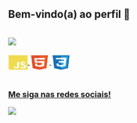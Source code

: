 ## Bem-vindo(a) ao perfil 💫

<div>
   <br>
   <a href="https://github.com/miria-abighail">
   <img height="180em" src="https://github-readme-stats.vercel.app/api?username=miria-abighail&show_icons=true&theme=synthwave&include_all_commits=true&count_private=true"/>
</div>
    
 <div style="display: inline_block"><br>
  <img align="center" alt="Js" height="30" width="40" src="https://raw.githubusercontent.com/devicons/devicon/master/icons/javascript/javascript-plain.svg">
  <img align="center" alt="HTML" height="30" width="40" src="https://raw.githubusercontent.com/devicons/devicon/master/icons/html5/html5-original.svg">
  <img align="center" alt="CSS" height="30" width="40" src="https://raw.githubusercontent.com/devicons/devicon/master/icons/css3/css3-original.svg">
</div>
 
<br>
 
### Me siga nas redes sociais!
 
<div> 
 </a>
  <a href="https://www.instagram.com/mih_abighail_/" target="_blank"><img src="https://img.shields.io/badge/-Instagram-%23E4405F?style=for-the-badge&logo=instagram&logoColor=white" target="_blank"></a>
</div>
